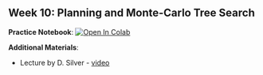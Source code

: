 ## Week 10: Planning and Monte-Carlo Tree Search

**Practice Notebook**: [![Open In Colab](https://colab.research.google.com/assets/colab-badge.svg)](https://colab.research.google.com/github/girafe-ai/reinforcement-learning/blob/master/week10_planning/week10_MCTS.ipynb)

**Additional Materials**:
* Lecture by D. Silver - [video](https://www.youtube.com/watch?v=Nd1-UUMVfz4)

